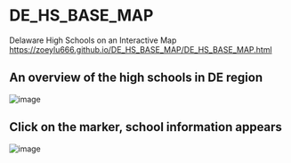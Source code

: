 # DE_HS_BASE_MAP
Delaware High Schools on an Interactive Map
https://zoeylu666.github.io/DE_HS_BASE_MAP/DE_HS_BASE_MAP.html

## An overview of the high schools in DE region
![image](https://user-images.githubusercontent.com/71402093/151315958-564f75ec-5ace-4839-9f93-2de820cab541.png)

## Click on the marker, school information appears
![image](https://user-images.githubusercontent.com/71402093/151316023-1a4f05a4-6434-436a-aaa8-a62050e7a188.png)
